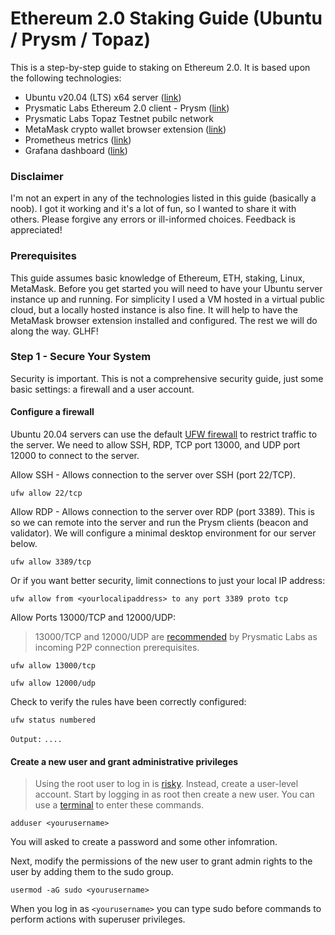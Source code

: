 # Ethereum 2.0 Staking Guide (Ubuntu / Prysm / Topaz)
This is a step-by-step guide to staking on Ethereum 2.0. It is based upon the following technologies:
- Ubuntu v20.04 (LTS) x64 server ([link](https://ubuntu.com/))
- Prysmatic Labs Ethereum 2.0 client - Prysm ([link](https://prysmaticlabs.com/))
- Prysmatic Labs Topaz Testnet pubilc network
- MetaMask crypto wallet browser extension ([link](https://metamask.io/))
- Prometheus metrics ([link](https://prometheus.io/))
- Grafana dashboard ([link](https://grafana.com/))

### Disclaimer
I'm not an expert in any of the technologies listed in this guide (basically a noob). I got it working and it's a lot of fun, so I wanted to share it with others. Please forgive any errors or ill-informed choices. Feedback is appreciated!

### Prerequisites
This guide assumes basic knowledge of Ethereum, ETH, staking, Linux, MetaMask. Before you get started you will need to have your Ubuntu server instance up and running. For simplicity I used a VM hosted in a virtual public cloud, but a locally hosted instance is also fine. It will help to have the MetaMask browser extension installed and configured. The rest we will do along the way. GLHF!

### Step 1 - Secure Your System
Security is important. This is not a comprehensive security guide, just some basic settings: a firewall and a user account.

#### Configure a firewall

Ubuntu 20.04 servers can use the default [UFW firewall](https://help.ubuntu.com/community/UFW) to restrict traffic to the server. We need to allow SSH, RDP, TCP port 13000, and UDP port 12000 to connect to the server.

Allow SSH - Allows connection to the server over SSH (port 22/TCP).

```ufw allow 22/tcp```

Allow RDP - Allows connection to the server over RDP (port 3389). This is so we can remote into the server and run the Prysm clients (beacon and validator). We will configure a minimal desktop environment for our server below.

```ufw allow 3389/tcp```

Or if you want better security, limit connections to just your local IP address:

```ufw allow from <yourlocalipaddress> to any port 3389 proto tcp```

Allow Ports 13000/TCP and 12000/UDP:

> 13000/TCP and 12000/UDP are [recommended](https://docs.prylabs.network/docs/prysm-usage/p2p-host-ip/#incoming-p2p-connection-prerequisites) by Prysmatic Labs as incoming P2P connection prerequisites.

```ufw allow 13000/tcp```

```ufw allow 12000/udp```

Check to verify the rules have been correctly configured:

```ufw status numbered```

```Output:```
```....```

#### Create a new user and grant administrative privileges

> Using the root user to log in is [risky](https://askubuntu.com/questions/16178/why-is-it-bad-to-log-in-as-root). Instead, create a user-level account. Start by logging in as root then create a new user. You can use a [terminal](https://ubuntu.com/tutorials/command-line-for-beginners#3-opening-a-terminal) to enter these commands.

```adduser <yourusername>```

You will asked to create a password and some other infomration.

Next, modify the permissions of the new user to grant admin rights to the user by adding them to the sudo group.

```usermod -aG sudo <yourusername>```

When you log in as ```<yourusername>``` you can type sudo before commands to perform actions with superuser privileges.
